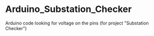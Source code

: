 # Arduino_Substation_Checker
Arduino code looking for voltage on the pins (for project "Substation Checker")
